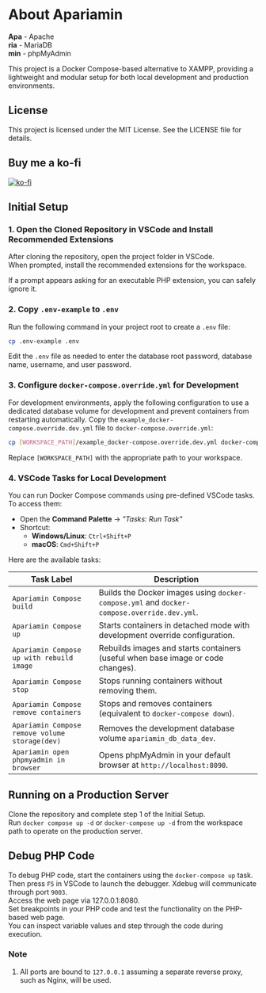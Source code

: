 # About Apariamin

**Apa** - Apache  
**ria** - MariaDB  
**min** - phpMyAdmin  

This project is a Docker Compose-based alternative to XAMPP, providing a lightweight and modular setup for both local development and production environments.

## License

This project is licensed under the MIT License. See the LICENSE file for details.

## Buy me a ko-fi
[![ko-fi](https://ko-fi.com/img/githubbutton_sm.svg)](https://ko-fi.com/B0B21CR05U)

## Initial Setup

### 1. Open the Cloned Repository in VSCode and Install Recommended Extensions

After cloning the repository, open the project folder in VSCode.  
When prompted, install the recommended extensions for the workspace.  

If a prompt appears asking for an executable PHP extension, you can safely ignore it.

### 2. Copy `.env-example` to `.env`

Run the following command in your project root to create a `.env` file:

```bash
cp .env-example .env
```

Edit the `.env` file as needed to enter the database root password, database name, username, and user password.

### 3. Configure `docker-compose.override.yml` for Development

For development environments, apply the following configuration to use a dedicated database volume for development and prevent containers from restarting automatically. Copy the `example_docker-compose.override.dev.yml` file to `docker-compose.override.yml`:

```bash
cp [WORKSPACE_PATH]/example_docker-compose.override.dev.yml docker-compose.override.yml
```

Replace `[WORKSPACE_PATH]` with the appropriate path to your workspace.


### 4. VSCode Tasks for Local Development

You can run Docker Compose commands using pre-defined VSCode tasks.  
To access them:

- Open the **Command Palette** → _"Tasks: Run Task"_
- Shortcut:
  - **Windows/Linux**: `Ctrl+Shift+P`
  - **macOS**: `Cmd+Shift+P`

Here are the available tasks:

| Task Label                                 | Description |
|--------------------------------------------|-------------|
| `Apariamin Compose build`                     | Builds the Docker images using `docker-compose.yml` and `docker-compose.override.dev.yml`. |
| `Apariamin Compose up`                        | Starts containers in detached mode with development override configuration. |
| `Apariamin Compose up with rebuild image`     | Rebuilds images and starts containers (useful when base image or code changes). |
| `Apariamin Compose stop`                      | Stops running containers without removing them. |
| `Apariamin Compose remove containers`          | Stops and removes containers (equivalent to `docker-compose down`). |
| `Apariamin Compose remove volume storage(dev)`| Removes the development database volume `apariamin_db_data_dev`. |
| `Apariamin open phpmyadmin in browser`| Opens phpMyAdmin in your default browser at `http://localhost:8090`. |


## Running on a Production Server
Clone the repository and complete step 1 of the Initial Setup.  
Run `docker compose up -d` or `docker-compose up -d` from the workspace path to operate on the production server.

## Debug PHP Code

To debug PHP code, start the containers using the `docker-compose up` task.  
Then press `F5` in VSCode to launch the debugger. Xdebug will communicate through port `9003`.  
Access the web page via 127.0.0.1:8080.  
Set breakpoints in your PHP code and test the functionality on the PHP-based web page.  
You can inspect variable values and step through the code during execution.

### Note
1. All ports are bound to `127.0.0.1` assuming a separate reverse proxy, such as Nginx, will be used.
